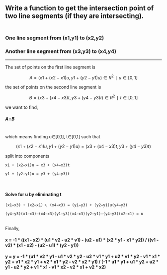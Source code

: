 ## Write a function to get the intersection point of two line segments (if they are intersecting).<br><br>

### One line segment from (x1,y1) to (x2,y2)
### Another line segment from (x3,y3) to (x4,y4)
___
The set of points on the first line segment is
```math
A = { (x1+(x2−x1)u,y1+(y2−y1)u)   ∈ R^2 ∣u ∈ [0,1]}
```
the set of points on the second line segment is
```math
B = { (x3+(x4−x3)t, y3+(y4−y3)t)  ∈ R^2 ∣t ∈ [0,1]}
```
we want to find,  <h5 >*A∩B*</h5> <br> 
which means finding u∈[0,1], t∈[0,1] such that  <br>
```math
( x1+(x2−x1)u, y1+(y2−y1)u) = (x3+(x4−x3)t, y3+(y4−y3)t )
```
split into components

```
x1 + (x2−x1)u = x3 + (x4−x3)t
```
```
y1 + (y2−y1)u = y3 + (y4−y3)t
```

<br>

#### Solve for u by eliminating t
```
(x1−x3) + (x2−x1) u (x4−x3) = (y1−y3) + (y2−y1)u(y4−y3)
```
```
(y4−y3)(x1−x3)−(x4−x3)(y1−y3)(x4−x3)(y2−y1)−(y4−y3)(x2−x1) = u

```
<br>
Finally,

#### x = -1 * ((x1 - x2) * (u1 * v2 - u2 * v1) - (u2 - u1) * (x2 * y1 - x1 * y2)) / ((v1 - v2) * (x1 - x2) - (u2 - u1) * (y2 - y1))
#### y = y = -1 * (u1 * v2 * y1 - u1 * v2 * y2 - u2 * v1 * y1 + u2 * v1 * y2 - v1 * x1 * y2 + v1 * x2 * y1 + v2 * x1 * y2 - v2 * x2 * y1) / (-1 * u1 * y1 + u1 * y2 + u2 * y1 - u2 * y2 + v1 * x1 - v1 * x2 - v2 * x1 + v2 * x2)
